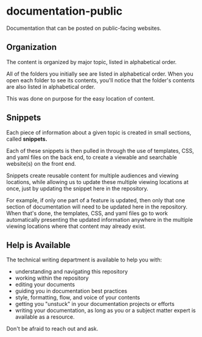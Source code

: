 # documentation-public

Documentation that can be posted on public-facing websites.

## Organization

The content is organized by major topic, listed in alphabetical order.

All of the folders you initially see are listed in alphabetical order. When you open each folder to see its contents, you'll notice that the folder's contents are also listed in alphabetical order.

This was done on purpose for the easy location of content.

## Snippets

Each piece of information about a given topic is created in small sections, called **snippets.**

Each of these snippets is then pulled in through the use of templates, CSS, and yaml files on the back end, to create a viewable and searchable website(s) on the front end.

Snippets create reusable content for multiple audiences and viewing locations, while allowing us to update these multiple viewing locations at once, just by updating the snippet here in the repository.

For example, if only one part of a feature is updated, then only that one section of documentation will need to be updated here in the repository. When that's done, the templates, CSS, and yaml files go to work automatically presenting the updated information anywhere in the multiple viewing locations where that content may already exist.

## Help is Available

The technical writing department is available to help you with:

* understanding and navigating this repository
* working within the repository
* editing your documents
* guiding you in documentation best practices
* style, formatting, flow, and voice of your contents
* getting you "unstuck" in your documentation projects or efforts
* writing your documentation, as long as you or a subject matter expert is available as a resource.

Don't be afraid to reach out and ask.
